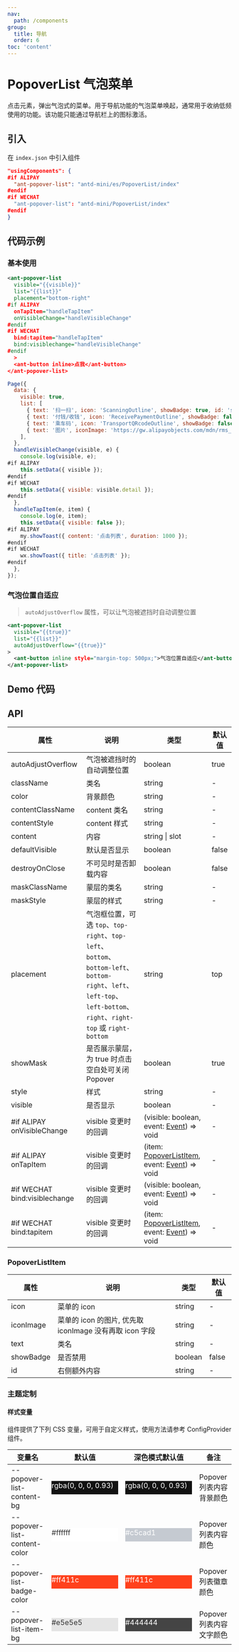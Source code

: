```yaml
---
nav:
  path: /components
group:
  title: 导航
  order: 6
toc: 'content'
---
```


# PopoverList 气泡菜单

点击元素，弹出气泡式的菜单。用于导航功能的气泡菜单唤起，通常用于收纳低频使用的功能。该功能只能通过导航栏上的图标激活。

## 引入

在 `index.json` 中引入组件

```json
"usingComponents": {
#if ALIPAY
  "ant-popover-list": "antd-mini/es/PopoverList/index"
#endif
#if WECHAT
  "ant-popover-list": "antd-mini/PopoverList/index"
#endif
}
```

## 代码示例

### 基本使用

```xml
<ant-popover-list
  visible="{{visible}}"
  list="{{list}}"
  placement="bottom-right"
#if ALIPAY
  onTapItem="handleTapItem"
  onVisibleChange="handleVisibleChange"
#endif
#if WECHAT
  bind:tapitem="handleTapItem"
  bind:visiblechange="handleVisibleChange"
#endif
  >
  <ant-button inline>点我</ant-button>
</ant-popover-list>
```

```js
Page({
  data: {
    visible: true,
    list: [
      { text: '扫一扫', icon: 'ScanningOutline', showBadge: true, id: 'scan', },
      { text: '付钱/收钱', icon: 'ReceivePaymentOutline', showBadge: false, id: 'pay', },
      { text: '乘车码', icon: 'TransportQRcodeOutline', showBadge: false, id: 'code', },
      { text: '图片', iconImage: 'https://gw.alipayobjects.com/mdn/rms_ce4c6f/afts/img/A*XMCgSYx3f50AAAAAAAAAAABkARQnAQ', showBadge: false, id: 'image', },
    ],
  },
  handleVisibleChange(visible, e) {
    console.log(visible, e);
#if ALIPAY
    this.setData({ visible });
#endif
#if WECHAT
    this.setData({ visible: visible.detail });
#endif
  },
  handleTapItem(e, item) {
    console.log(e, item);
    this.setData({ visible: false });
#if ALIPAY
    my.showToast({ content: '点击列表', duration: 1000 });
#endif
#if WECHAT
    wx.showToast({ title: '点击列表' });
#endif
  },
});
```

### 气泡位置自适应

> `autoAdjustOverflow` 属性，可以让气泡被遮挡时自动调整位置

```xml
<ant-popover-list
  visible="{{true}}"
  list="{{list}}"
  autoAdjustOverflow="{{true}}"
>
  <ant-button inline style="margin-top: 500px;">气泡位置自适应</ant-button>
</ant-popover-list>
```

## Demo 代码

<code src='../../demo/pages/PopoverList/index'></code>

## API

| 属性                          | 说明                                                                                                                                                                | 类型                                                                                                                         | 默认值 |
| ----------------------------- | ------------------------------------------------------------------------------------------------------------------------------------------------------------------- | ---------------------------------------------------------------------------------------------------------------------------- | ------ |
| autoAdjustOverflow            | 气泡被遮挡时的自动调整位置                                                                                                                                          | boolean                                                                                                                      | true   |
| className                     | 类名                                                                                                                                                                | string                                                                                                                       | -      |
| color                         | 背景颜色                                                                                                                                                            | string                                                                                                                       | -      |
| contentClassName              | content 类名                                                                                                                                                        | string                                                                                                                       | -      |
| contentStyle                  | content 样式                                                                                                                                                        | string                                                                                                                       | -      |
| content                       | 内容                                                                                                                                                                | string \| slot                                                                                                               | -      |
| defaultVisible                | 默认是否显示                                                                                                                                                        | boolean                                                                                                                      | false  |
| destroyOnClose                | 不可见时是否卸载内容                                                                                                                                                | boolean                                                                                                                      | false  |
| maskClassName                 | 蒙层的类名                                                                                                                                                          | string                                                                                                                       | -      |
| maskStyle                     | 蒙层的样式                                                                                                                                                          | string                                                                                                                       | -      |
| placement                     | 气泡框位置，可选 `top`、`top-right`、`top-left`、`bottom`、`bottom-left`、`bottom-right`、`left`、`left-top`、`left-bottom`、`right`、`right-top` 或 `right-bottom` | string                                                                                                                       | top    |
| showMask                      | 是否展示蒙层，为 true 时点击空白处可关闭 Popover                                                                                                                    | boolean                                                                                                                      | true   |
| style                         | 样式                                                                                                                                                                | string                                                                                                                       | -      |
| visible                       | 是否显示                                                                                                                                                            | boolean                                                                                                                      | -      |
| #if ALIPAY onVisibleChange    | visible 变更时的回调                                                                                                                                                | (visible: boolean, event: [Event](https://opendocs.alipay.com/mini/framework/event-object)) => void                          | -      |
| #if ALIPAY onTapItem          | visible 变更时的回调                                                                                                                                                | (item: [PopoverListItem](#popoverlistitem), event: [Event](https://opendocs.alipay.com/mini/framework/event-object)) => void | -      |
| #if WECHAT bind:visiblechange | visible 变更时的回调                                                                                                                                                | (visible: boolean, event: [Event](https://opendocs.alipay.com/mini/framework/event-object)) => void                          | -      |
| #if WECHAT bind:tapitem       | visible 变更时的回调                                                                                                                                                | (item: [PopoverListItem](#popoverlistitem), event: [Event](https://opendocs.alipay.com/mini/framework/event-object)) => void | -      |

### PopoverListItem

| 属性      | 说明                                                    | 类型    | 默认值 |
| --------- | ------------------------------------------------------- | ------- | ------ |
| icon      | 菜单的 icon                                             | string  | -      |
| iconImage | 菜单的 icon 的图片, 优先取 iconImage 没有再取 icon 字段 | string  | -      |
| text      | 类名                                                    | string  | -      |
| showBadge | 是否禁用                                                | boolean | false  |
| id        | 右侧额外内容                                            | string  | -      |

### 主题定制

#### 样式变量

组件提供了下列 CSS 变量，可用于自定义样式，使用方法请参考 ConfigProvider 组件。

| 变量名                       | 默认值                                                                                                                    | 深色模式默认值                                                                                                            | 备注                     |
| ---------------------------- | ------------------------------------------------------------------------------------------------------------------------- | ------------------------------------------------------------------------------------------------------------------------- | ------------------------ |
| --popover-list-content-bg    | <div style="width: 150px; height: 30px; background-color: rgba(0, 0, 0, 0.93); color: #ffffff;">rgba(0, 0, 0, 0.93)</div> | <div style="width: 150px; height: 30px; background-color: rgba(0, 0, 0, 0.93); color: #ffffff;">rgba(0, 0, 0, 0.93)</div> | Popover 列表内容背景颜色 |
| --popover-list-content-color | <div style="width: 150px; height: 30px; background-color: #ffffff; color: #333333;">#ffffff</div>                         | <div style="width: 150px; height: 30px; background-color: #c5cad1; color: #ffffff;">#c5cad1</div>                         | Popover 列表内容颜色     |
| --popover-list-badge-color   | <div style="width: 150px; height: 30px; background-color: #ff411c; color: #ffffff;">#ff411c</div>                         | <div style="width: 150px; height: 30px; background-color: #ff411c; color: #ffffff;">#ff411c</div>                         | Popover 列表徽章颜色     |
|  --popover-list-item-bg      | <div style="width: 150px; height: 30px; background-color: #e5e5e5; color: #333333;">#e5e5e5</div>                         | <div style="width: 150px; height: 30px; background-color: #444444; color: #ffffff;">#444444</div>                         | Popover 列表内容文字颜色 |
